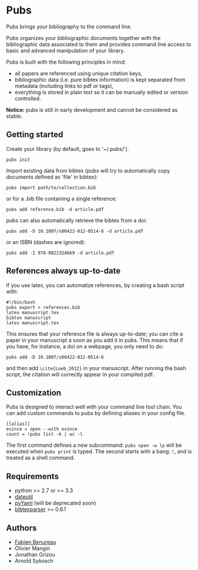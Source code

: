 # Pubs

Pubs brings your bibliography to the command line.

Pubs organizes your bibliographic documents together with the bibliographic data associated to them and provides command line access to basic and advanced manipulation of your library.

Pubs is built with the following principles in mind:

 - all papers are referenced using unique citation keys,
 - bibliographic data (i.e. pure bibtex information) is kept separated from metadata (including links to pdf or tags),
 - everything is stored in plain text so it can be manually edited or version controlled.

**Notice:** pubs is still in early development and cannot be considered as stable.


## Getting started

Create your library (by default, goes to '~/.pubs/').

    pubs init

Import existing data from bibtex (pubs will try to automatically copy documents defined as 'file' in bibtex):

    pubs import path/to/collection.bib

or for a .bib file containing a single reference:

    pubs add reference.bib -d article.pdf

pubs can also automatically retrieve the bibtex from a doi:

    pubs add -D 10.1007/s00422-012-0514-6 -d article.pdf

or an ISBN (dashes are ignored):

    pubs add -I 978-0822324669 -d article.pdf


## References always up-to-date

If you use latex, you can automatize references, by creating a bash script with:

    #!/bin/bash
    pubs export > references.bib
    latex manuscript.tex
    bibtex manuscript
    latex manuscript.tex

This ensures that your reference file is always up-to-date; you can cite a paper in your manuscript a soon as you add it in pubs. This means that if you have, for instance, a doi on a webpage, you only need to do:

    pubs add -D 10.1007/s00422-012-0514-6

and then add `\cite{Loeb_2012}` in your manuscript. After running the bash script, the citation will correctly appear in your compiled pdf.

## Customization

Pubs is designed to interact well with your command line tool chain. You can add custom commands to pubs by defining aliases in your config file.

    [[alias]]
    evince = open --with evince
    count = !pubs list -k | wc -l

The first command defines a new subcommand: `pubs open -w lp` will be executed when `pubs print` is typed.
The second starts with a bang: `!`, and is treated as a shell command.

## Requirements

- python >= 2.7 or >= 3.3
- [dateutil](http://labix.org/python-dateutil)
- [pyYaml](http://pyyaml.org) (will be deprecated soon)
- [bibtexparser](https://github.com/sciunto/python-bibtexparser) >= 0.6.1


## Authors

- [Fabien Benureau](http://fabien.benureau.com)
- Olivier Mangin
- Jonathan Grizou
- Arnold Sykosch
